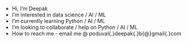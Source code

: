 - Hi, I’m Deepak 
- I’m interested in data science / AI / ML
- I’m currently learning Python / AI / ML
- I’m looking to collaborate / help on Python / AI / ML
- How to reach me - email me @ poduval{.}deepak{.}b{@}gmail{.}com

<!---
pdeepak87/pdeepak87 is a ✨ special ✨ repository because its `README.md` (this file) appears on your GitHub profile.
You can click the Preview link to take a look at your changes.
--->
